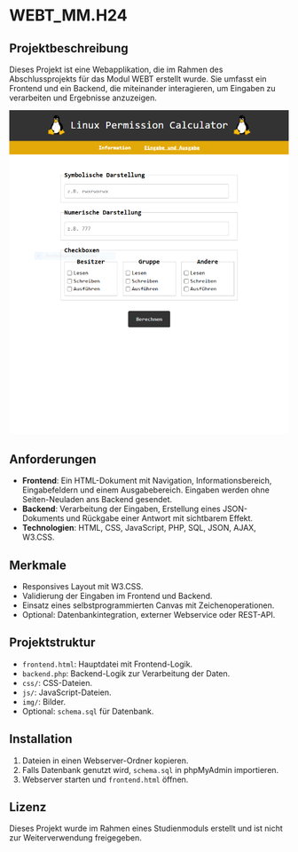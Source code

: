 # WEBT_MM.H24

## Projektbeschreibung
Dieses Projekt ist eine Webapplikation, die im Rahmen des Abschlussprojekts für das Modul WEBT erstellt wurde. Sie umfasst ein Frontend und ein Backend, die miteinander interagieren, um Eingaben zu verarbeiten und Ergebnisse anzuzeigen.

![alt picture](https://github.com/eliohz/WebT/blob/main/project.PNG) 

## Anforderungen
- **Frontend**: Ein HTML-Dokument mit Navigation, Informationsbereich, Eingabefeldern und einem Ausgabebereich. Eingaben werden ohne Seiten-Neuladen ans Backend gesendet.
- **Backend**: Verarbeitung der Eingaben, Erstellung eines JSON-Dokuments und Rückgabe einer Antwort mit sichtbarem Effekt.
- **Technologien**: HTML, CSS, JavaScript, PHP, SQL, JSON, AJAX, W3.CSS.

## Merkmale
- Responsives Layout mit W3.CSS.
- Validierung der Eingaben im Frontend und Backend.
- Einsatz eines selbstprogrammierten Canvas mit Zeichenoperationen.
- Optional: Datenbankintegration, externer Webservice oder REST-API.

## Projektstruktur
- `frontend.html`: Hauptdatei mit Frontend-Logik.
- `backend.php`: Backend-Logik zur Verarbeitung der Daten.
- `css/`: CSS-Dateien.
- `js/`: JavaScript-Dateien.
- `img/`: Bilder.
- Optional: `schema.sql` für Datenbank.

## Installation
1. Dateien in einen Webserver-Ordner kopieren.
2. Falls Datenbank genutzt wird, `schema.sql` in phpMyAdmin importieren.
3. Webserver starten und `frontend.html` öffnen.

## Lizenz
Dieses Projekt wurde im Rahmen eines Studienmoduls erstellt und ist nicht zur Weiterverwendung freigegeben.
